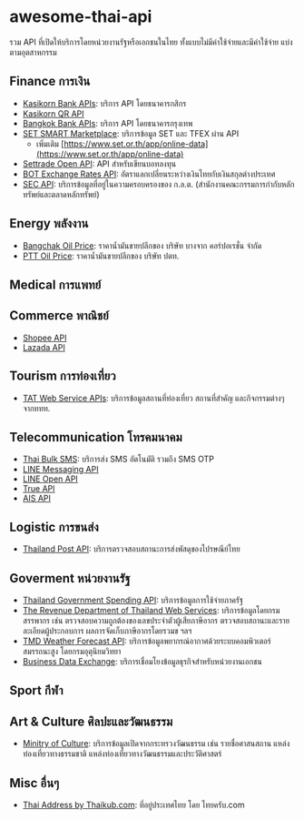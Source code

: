 # awesome-thai-api
รวม API ที่เปิดให้บริการโดยหน่วยงานรัฐหรือเอกชนในไทย ทั้งแบบไม่มีค่าใช้จ่ายและมีค่าใช้จ่าย แบ่งตามอุตสาหกรรม

## Finance การเงิน

- [Kasikorn Bank APIs](https://apiportal.kasikornbank.com/product): บริการ API โดยธนาคารกสิกร
- [Kasikorn QR API](https://www.kasikornbank.com/th/business/sme/financial-services/pages/qr-api.aspx)
- [Bangkok Bank APIs](https://apiportal.bangkokbank.com/th/apis): บริการ API โดยธนาคารกรุงเทพ
- [SET SMART Marketplace](https://www.set.or.th/th/services/connectivity-and-data/data/smart-marketplace): บริการข้อมูล SET และ TFEX ผ่าน API
  - เพิ่มเติม [https://www.set.or.th/app/online-data](https://www.set.or.th/app/online-data)
- [Settrade Open API](https://developer.settrade.com/open-api/document): API สำหรับเขียนบอทลงทุน
- [BOT Exchange Rates API](https://apiportal.bot.or.th/bot/public/node/504): อัตราแลกเปลี่ยนระหว่างเงินไทยกับเงินสกุลต่างประเทศ
- [SEC API](https://api-portal.sec.or.th/products): บริการข้อมูลที่อยู่ในความครอบครองของ ก.ล.ต. (สำนักงานคณะกรรมการกำกับหลักทรัพย์และตลาดหลักทรัพย์)

## Energy พลังงาน

- [Bangchak Oil Price](https://www.bangchak.co.th/th/oilprice): ราคาน้ำมันขายปลีกของ บริษัท บางจาก คอร์ปอเรชั่น จำกัด
- [PTT Oil Price](https://www.pttor.com/th/oil_price): ราคาน้ำมันขายปลีกของ บริษัท ปตท.

## Medical การแพทย์

## Commerce พาณิชย์

- [Shopee API](https://open.shopee.com/documents/v2/v2.product.get_category?module=89&type=1)
- [Lazada API](https://open.lazada.com/apps/doc/api?path=%2Fauth%2Ftoken%2Fcreate)

## Tourism การท่องเที่ยว

- [TAT Web Service APIs](https://developers.tourismthailand.org/console/): บริการข้อมูลสถานที่ท่องเที่ยว สถานที่สำคัญ และกิจกรรมต่างๆ จากททท.

## Telecommunication โทรคมนาคม 

- [Thai Bulk SMS](https://developer.thaibulksms.com/): บริการส่ง SMS อัตโนมัติ รวมถึง SMS OTP
- [LINE Messaging API](https://linedevth.line.me/th/messaging-api)
- [LINE Open API](https://github.com/line/line-openapi)
- [True API](https://truebusiness.truecorp.co.th/th/solution/trueapis)
- [AIS API](https://www.ais.th/business/enterprise/technology-and-solution/communication/ais-open-api)

## Logistic การขนส่ง

- [Thailand Post API](https://track.thailandpost.co.th/developerGuide): บริการตรวจสอบสถานะการส่งพัสดุของไปรษณีย์ไทย

## Goverment หน่วยงานรัฐ

- [Thailand Government Spending API](https://govspending.data.go.th/api/documentation): บริการข้อมูลการใช้จ่ายภาครัฐ
- [The Revenue Department of Thailand Web Services](https://www.rd.go.th/42545.html): บริการข้อมูลโดยกรมสรรพากร เช่น ตรวจสอบความถูกต้องของเลขประจำตัวผู้เสียภาษีอากร ตรวจสอบสถานะและรายละเอียดผู้ประกอบการ ผลการจัดเก็บภาษีอากรโดยรวมข ฯลฯ
- [TMD Weather Forecast API](https://data.tmd.go.th/nwpapi/doc/): บริการข้อมูลพยากรณ์อากาศด้วยระบบคอมพิวเตอร์สมรรถนะสูง โดยกรมอุตุนิยมวิทยา
- [Business Data Exchange](https://bdex.dbd.go.th/landing/private/landing): บริการเชื่อมโยงข้อมูลธุรกิจสำหรับหน่วยงานเอกชน

## Sport กีฬา

## Art & Culture ศิลปะและวัฒนธรรม

- [Minitry of Culture](https://bigdata.m-culture.go.th/openapi): บริการข้อมูลเปิดจากกระทรวงวัฒนธรรม เช่น รายชื่อศาสนสถาน แหล่งท่องเที่ยวทางธรรมชาติ แหล่งท่องเที่ยวทางวัฒนธรรมและประวัติศาสตร์

## Misc อื่นๆ
- [Thai Address by Thaikub.com](https://www.thaikub.com/apis/thai-address): ที่อยู่ประเทศไทย โดย ไทยครับ.com
